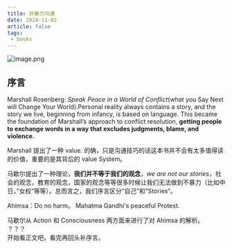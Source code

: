 ```yaml
---
title: 非暴力沟通
date: 2024-11-01
article: false
tags:
 - books
---
```

![image.png](https://oss.naglfar28.com/naglfar28/202411121829794.png)
<!-- more -->
## 序言
Marshall Rosenberg: *Speak Peace in a World of Conflict*(what you Say Next will Change Your World).Personal reality always contains a story, and the story we live, beginning from infancy, is based on language. This became the foundation of Marshall’s approach to conflict resolution, **getting people to exchange words in a way that excludes judgments, blame, and violence.**

Marshall 提出了一种 value. 的确，只是沟通技巧的话这本书并不会有太多值得读的价值，重要的是其背后的 value System。

马歇尔提出了一种理论，**我们并不等于我们的观念**，*we are not our stories*，社会的观念，教育的观念，国家的观念等等很多时候让我们无法做到不暴力（比如中日，”女权“等等）。总而言之，我们序言区分“自己”和”Stories“。

Ahimsa：Do no harm。 Mahatma Gandhi's peaceful Protest.

马歇尔从 Action 和 Consciousness 两方面来进行了对 Ahimsa 的解析。  
？？？  
开始看正文吧，看完再回头补序言。


